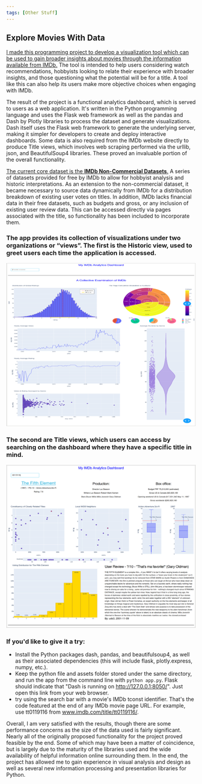 ```yaml
---
tags: [Other Stuff]
---
```


## Explore Movies With Data

[I made this programming project to develop a visualization tool which can be used to gain broader insights about movies through the information available from IMDb.](https://github.com/SDeanEgan/movie-dash-app) The tool is intended to help users considering watch recommendations, hobbyists looking to relate their experience with broader insights, and those questioning what the potential will be for a title. A tool like this can also help its users make more objective choices when engaging with IMDb.  

The result of the project is a functional analytics dashboard, which is served to users as a web application. It's written in the Python programming language and uses the Flask web framework as well as the pandas and Dash by Plotly libraries to process the dataset and generate visualizations. Dash itself uses the Flask web framework to generate the underlying server, making it simpler for developers to create and deploy interactive dashboards. Some data is also required from the IMDb website directly to produce Title views, which involves web scraping performed via the urllib, json, and BeautifulSoup4 libraries. These proved an invaluable portion of the overall functionality.

[The current core dataset is the **IMDb Non-Commercial Datasets**.](https://developer.imdb.com/non-commercial-datasets/) A series of datasets provided for free by IMDb to allow for hobbyist analysis and historic interpretations. As an extension to the non-commercial dataset, it became necessary to source data dynamically from IMDb for a distribution breakdown of existing user votes on titles. In addition, IMDb lacks financial data in their free datasets, such as budgets and gross, or any inclusion of existing user review data. This can be accessed directly via pages associated with the title, so functionality has been included to incorporate them. 

### The app provides its collection of visualizations under two organizations or “views”. The first is the Historic view, used to greet users each time the application is accessed.
![banner image](../assets/images/mainpage.jpg)


### The second are Title views, which users can access by searching on the dashboard where they have a specific title in mind.
![banner image](../assets/images/reportpage.jpg)


### If you'd like to give it a try:
 - Install the Python packages dash, pandas, and beautifulsoup4, as well as their associated dependencies (this will include flask, plotly.express, numpy, etc.).
 - Keep the python file and assets folder stored under the same directory, and run the app from the command line with `python app.py`. Flask should indicate that "Dash is running on http://127.0.0.1:8050/". Just open this link from your web browser.
 - try using the search bar with a movie's IMDb tconst identifier. That's the code featured at the end of any IMDb movie page URL. For example, use tt0119116 from www.imdb.com/title/tt0119116/.

Overall, I am very satisfied with the results, though there are some performance concerns as the size of the data used is fairly significant. Nearly all of the originally proposed functionality for the project proved feasible by the end. Some of which may have been a matter of coincidence, but is largely due to the maturity of the libraries used and the wide availability of helpful information online surrounding them. In the end, the project has allowed me to gain experience in visual analysis and design as well as several new information processing and presentation libraries for Python.
